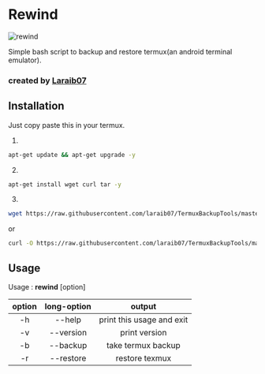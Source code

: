 # Rewind

![rewind](https://raw.githubusercontent.com/laraib07/TermuxBackupTools/master/rewind.png)

Simple bash script to backup and
restore termux(an android terminal emulator).

### created by [Laraib07](https://github.com/laraib07)

## Installation

Just copy paste this in your termux.

1.

```bash
apt-get update && apt-get upgrade -y
```

2.

```bash
apt-get install wget curl tar -y
```

3.

```bash
wget https://raw.githubusercontent.com/laraib07/TermuxBackupTools/master/rewind && chmod u+x rewind && mv rewind /data/data/com.termux/files/usr/bin/
```

or

```bash
curl -O https://raw.githubusercontent.com/laraib07/TermuxBackupTools/master/rewind && chmod u+x rewind && mv rewind /data/data/com.termux/files/usr/bin/
```

## Usage

Usage : **rewind**  [option]

option |  long-option  | output
:-----:|:-----------:|:---------------------------:
  -h   |  --help      |    print this usage and exit
  -v   |  --version   |    print version
  -b   |  --backup    |    take termux backup
  -r   |  --restore   |    restore texmux
 
